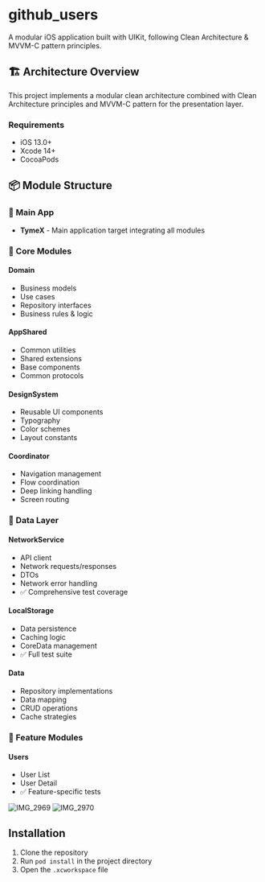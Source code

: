 # github_users

A modular iOS application built with UIKit, following Clean Architecture & MVVM-C pattern principles.

## 🏗 Architecture Overview

This project implements a modular clean architecture combined with Clean Architecture principles and MVVM-C pattern for the presentation layer.

### Requirements
- iOS 13.0+
- Xcode 14+
- CocoaPods

## 📦 Module Structure

### 🎯 Main App
- **TymeX** - Main application target integrating all modules

### 🔨 Core Modules
#### Domain
- Business models
- Use cases
- Repository interfaces
- Business rules & logic

#### AppShared
- Common utilities
- Shared extensions
- Base components
- Common protocols

#### DesignSystem
- Reusable UI components
- Typography
- Color schemes
- Layout constants

#### Coordinator
- Navigation management
- Flow coordination
- Deep linking handling
- Screen routing

### 💾 Data Layer
#### NetworkService
- API client
- Network requests/responses
- DTOs
- Network error handling
- ✅ Comprehensive test coverage

#### LocalStorage
- Data persistence
- Caching logic
- CoreData management
- ✅ Full test suite

#### Data
- Repository implementations
- Data mapping
- CRUD operations
- Cache strategies

### 🎪 Feature Modules
#### Users
- User List
- User Detail
- ✅ Feature-specific tests

![IMG_2969](https://github.com/user-attachments/assets/1f1dfda8-2a95-465b-9ece-a6d6ef5084c4)
![IMG_2970](https://github.com/user-attachments/assets/19b466df-01d8-43b1-9773-b077ae4f3a69)

## Installation
1. Clone the repository
2. Run `pod install` in the project directory
3. Open the `.xcworkspace` file

